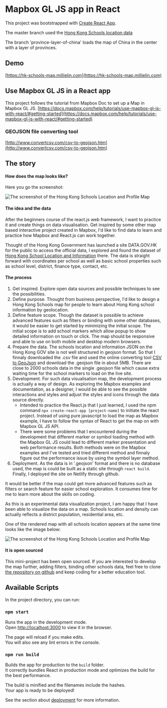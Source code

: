 # Mapbox GL JS app in React 
This project was bootstrapped with [Create React App](https://github.com/facebook/create-react-app).

The master branch used the [Hong Kong Schools location data](https://data.gov.hk/en-data/dataset/hk-edb-schinfo-school-location-and-information)

The branch 'province-layer-of-china' loads the map of China in the center with a layer of provinces. 


## Demo
[https://hk-schools-map.millielin.com](https://hk-schools-map.millielin.com)

## Use Mapbox GL JS in a React app
This project follows the tutorial from Mapbox Doc to set up a Map in Mapbox GL JS. 
[https://docs.mapbox.com/help/tutorials/use-mapbox-gl-js-with-react/#getting-started](https://docs.mapbox.com/help/tutorials/use-mapbox-gl-js-with-react/#getting-started)

### GEOJSON file converting tool
[http://www.convertcsv.com/csv-to-geojson.htm](http://www.convertcsv.com/csv-to-geojson.htm)

## The story
#### How does the map looks like?

Here you go the screenshot:

![The screenshot of the Hong Kong Schools Location and Profile Map](https://www.millielin.com/static/3dab90b4efd28f8a150a589523a7550f/5a190/hk-schools-map-800.png)

#### The idea and the data

After the beginners course of the react.js web framework, I want to practice it and create things on data visualisation. Get inspired by some other map based interactive project created in Mapbox, I'd like to find data to learn and practice how Mapbox and React.js can work together.

Thought of the Hong Kong Government has launched a site DATA.GOV.HK for the public to access the official data, I explored and found the dataset of [Hong Kong School Location and Information](https://data.gov.hk/en-data/dataset/hk-edb-schinfo-school-location-and-information) there. The data is straight forward with coordinates per school as well as basic school properties such as school level, district, finance type, contact, etc.

#### The process

1.  Get inspired. Explore open data sources and possible techniques to see the possibilities.
2.  Define purpose. Thought from business perspective, I'd like to design a Hong Kong Schools map for people to learn about Hong Kong school information by geolocation.
3.  Define feature scope. Though the dataset is possible to achieve advanced features such as filters or binding with some other databases, it would be easier to get started by minimizing the initial scope. The initial scope is to add school markers which allow popup to show detailed information on touch or click. The map should be responsive and able to use on both mobile and desktop modern browsers.
4.  Prepare the data. The schools location and information JSON on the Hong Kong GOV site is not well structured in geojson format. So that I finnaly downloaded the .csv file and used the online converting tool [CSV to GeoJson](http://www.convertcsv.com/csv-to-geojson.htm) and download the .geojson file in about 5MB. There are close to 2000 schools data in the single .geojson file which cause extra waiting time for the school markers to load on the live site.
5.  Development. For such data visualisation map, the development process is actually a way of design. As exploring the Mapbox examples and documentation, as a designer, I would be able to see the possible interactions and styles and adjust the styles and icons through the data source directly.
    *   Intended to practice the React.js that I just learned, I used the npm command `npx create-react-app [project-name]` to initiate the react project. Instead of using pure javascript to load the map as Mapbox example, I have to follow the syntax of React to get the map on with Mapbox GL JS API.
    *   There were some problems that I encountered during the development that different marker or symbol loading method with the Mapbox GL JS could lead to different marker presentation and web performance results. Both methods were on the Mapbox examples and I've tested and tried different method and finnaly figure out the performance issue by using the symbol layer method.
6.  Deployment. As the data is in '.geojson' format and there is no database used, the map is could be built as a static site through `react build`. Finally, I deployed the site on Netlify through github.

It would be better if the map could get more advanced features such as filters or search feature for easier school exploration. It consumes time for me to learn more about the skills on coding.

As this is an experimental data visualization project, I am happy that I have been able to visualize the data on a map. Schools location and density can actually reflects a district population, residential area, etc.

One of the rendered map with all schools location appears at the same time looks like the image below:

![The screenshot of the Hong Kong Schools Location and Profile Map](https://www.millielin.com/images/projects/hk-school-loc-map.png)

#### It is open sourced

This mini-project has been open sourced. If you are interested to develop the map further, adding filters, binding other schools data, feel free to clone [the repository on github](https://github.com/witmin/Mapbox-React-Map) and keep coding for a better education tool.


## Available Scripts

In the project directory, you can run:

### `npm start`

Runs the app in the development mode.<br />
Open [http://localhost:3000](http://localhost:3000) to view it in the browser.

The page will reload if you make edits.<br />
You will also see any lint errors in the console.

### `npm run build`

Builds the app for production to the `build` folder.<br />
It correctly bundles React in production mode and optimizes the build for the best performance.

The build is minified and the filenames include the hashes.<br />
Your app is ready to be deployed!

See the section about [deployment](https://facebook.github.io/create-react-app/docs/deployment) for more information.